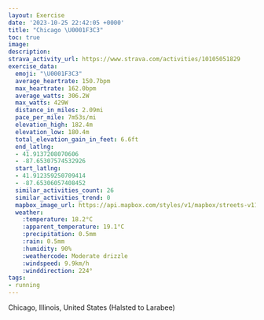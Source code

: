 ```yaml
---
layout: Exercise
date: '2023-10-25 22:42:05 +0000'
title: "Chicago \U0001F3C3"
toc: true
image:
description:
strava_activity_url: https://www.strava.com/activities/10105051829
exercise_data:
  emoji: "\U0001F3C3"
  average_heartrate: 150.7bpm
  max_heartrate: 162.0bpm
  average_watts: 306.2W
  max_watts: 429W
  distance_in_miles: 2.09mi
  pace_per_mile: 7m53s/mi
  elevation_high: 182.4m
  elevation_low: 180.4m
  total_elevation_gain_in_feet: 6.6ft
  end_latlng:
  - 41.9137208070606
  - -87.65307574532926
  start_latlng:
  - 41.912359250709414
  - -87.65306057408452
  similar_activities_count: 26
  similar_activities_trend: 0
  mapbox_image_url: https://api.mapbox.com/styles/v1/mapbox/streets-v11/static/path-5+787af2-1.0(ygy~Fjl~uO%40i%40AyDIeIE_%40CAI%3FAEGq%40%3FsMIoMCUGCmABSCECASGoI%3FmHI%7B%40%3FcAEk%40EoAIe%40Ae%40CiIEaFD%7DABiFGj%40%3FT%40jDDbAAtDFnKHvAPtFJhTBRJD%60AGj%40%3FLDFN%3FhJRta%40),pin-s-s+e5b22e(-87.65142,41.91373),pin-s-f+89ae00(-87.65112,41.91371000000003)/auto/800x800?access_token=pk.eyJ1Ijoiam9zaGJlY2ttYW4iLCJhIjoiY205eWR2aDd1MWZ6djJrbXc4a3M0bWZleiJ9.XiG9OWkNcZk2QzjJbxLB4A
  weather:
    :temperature: 18.2°C
    :apparent_temperature: 19.1°C
    :precipitation: 0.5mm
    :rain: 0.5mm
    :humidity: 90%
    :weathercode: Moderate drizzle
    :windspeed: 9.9km/h
    :winddirection: 224°
tags:
- running
---
```

Chicago, Illinois, United States (Halsted to Larabee)
